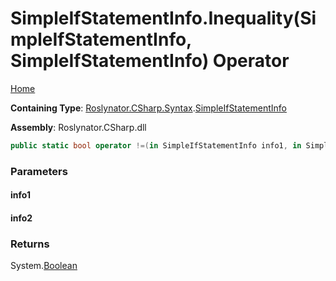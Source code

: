 <a name="_Top"></a>

# SimpleIfStatementInfo\.Inequality\(SimpleIfStatementInfo, SimpleIfStatementInfo\) Operator

[Home](../../../../../README.md#_Top)

**Containing Type**: [Roslynator.CSharp.Syntax](../../README.md#_Top)\.[SimpleIfStatementInfo](../README.md#_Top)

**Assembly**: Roslynator\.CSharp\.dll

```csharp
public static bool operator !=(in SimpleIfStatementInfo info1, in SimpleIfStatementInfo info2)
```

### Parameters

#### info1

#### info2

### Returns

System\.[Boolean](https://docs.microsoft.com/en-us/dotnet/api/system.boolean)

